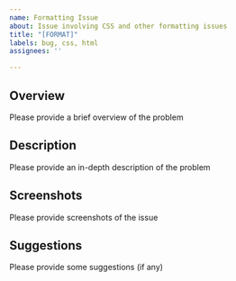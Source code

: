 ```yaml
---
name: Formatting Issue
about: Issue involving CSS and other formatting issues
title: "[FORMAT]"
labels: bug, css, html
assignees: ''

---
```


## Overview
Please provide a brief overview of the problem

## Description
Please provide an in-depth description of the problem

## Screenshots
Please provide screenshots of the issue

## Suggestions
Please provide some suggestions (if any)
